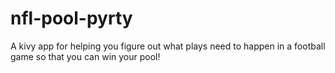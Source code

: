 # nfl-pool-pyrty

A kivy app for helping you figure out what plays need to happen in a football game so that you can win your pool!

